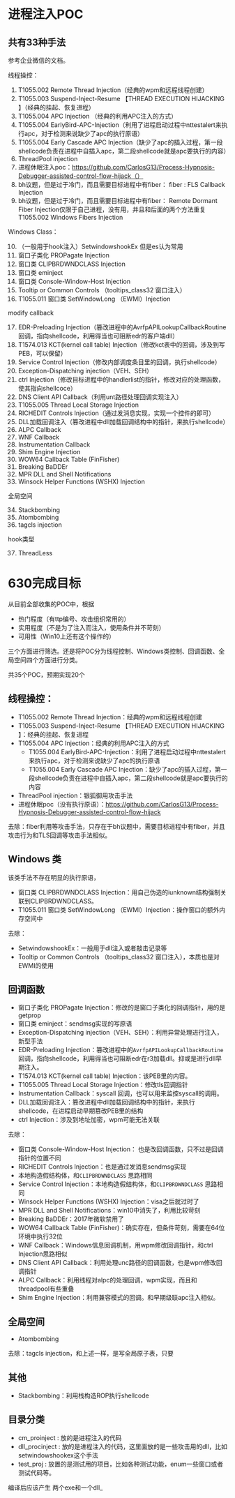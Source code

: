 # 进程注入POC

## 共有33种手法

参考企业微信的文档。

线程操控：

1. T1055.002 Remote Thread Injection（经典的wpm和远程线程创建）
2. T1055.003 Suspend-Inject-Resume 【THREAD EXECUTION HIJACKING 】（经典的挂起、恢复进程）
3. T1055.004 APC Injection	（经典的利用APC注入的方式）
4. T1055.004 EarlyBird-APC-Injection（利用了进程启动过程中nttestalert来执行apc，对于检测来说缺少了apc的执行原语）
5. T1055.004 Early Cascade APC Injection（缺少了apc的插入过程，第一段shellcode负责在进程中自插入apc，第二段shellcode就是apc要执行的内容）
6. ThreadPool injection 
7. 进程休眠注入poc：https://github.com/CarlosG13/Process-Hypnosis-Debugger-assisted-control-flow-hijack（）
8. bh议题，但是过于冷门，而且需要目标进程中有fiber： fiber : FLS Callback Injection
9. bh议题，但是过于冷门，而且需要目标进程中有fiber： Remote Dormant Fiber Injection仅限于自己进程，没有用，并且和后面的两个方法重复 T1055.002 Windows Fibers Injection

Windows Class：

10. （一般用于hook注入）SetwindowshookEx 但是es认为常用
11. 窗口子类化 PROPagate Injection
12. 窗口类 CLIPBRDWNDCLASS Injection
13. 窗口类 eminject
14. 窗口类 Console-Window-Host Injection
15. Tooltip or Common Controls （tooltips_class32 窗口注入）
16. T1055.011 窗口类 SetWindowLong （EWMI）Injection

modify callback 

17. EDR-Preloading Injection（篡改进程中的AvrfpAPILookupCallbackRoutine回调，指向shellcode，利用得当也可阻断edr的客户端dll）
18. T1574.013 KCT(kernel call table) Injection（修改kct表中的回调，涉及到写PEB，可以保留）
19. Service Control Injection（修改内部调度条目里的回调，执行shellcode）
20. Exception-Dispatching injection（VEH、SEH）
21. ctrl Injection（修改目标进程中的handlerlist的指针，修改对应的处理函数，使其指向shellcoce）
22. DNS Client API Callback（利用unt路径处理回调实现注入）
23. T1055.005 Thread Local Storage Injection
24. RICHEDIT Controls Injection（通过发消息实现，实现一个控件的即可）
25. DLL加载回调注入（篡改进程中dll加载回调结构中的指针，来执行shellcode）
26. ALPC Callback
27. WNF Callback
28. Instrumentation Callback
29. Shim Engine Injection
30.  WOW64 Callback Table (FinFisher)
31. Breaking BaDDEr
32. MPR DLL and Shell Notifications
33. Winsock Helper Functions (WSHX) Injection

全局空间

34. Stackbombing
35. Atombombing
36. tagcls injection

hook类型

37. ThreadLess

# 630完成目标

从目前全部收集的POC中，根据

- 热门程度（有ttp编号、攻击组织常用的）
- 实用程度（不是为了注入而注入，使用条件并不苛刻）
- 可用性（Win10上还有这个操作的）

三个方面进行筛选。还是将POC分为线程控制、Windows类控制、回调函数、全局空间四个方面进行分类。

共35个POC，预期实现20个

## 线程操控：

- T1055.002 Remote Thread Injection：经典的wpm和远程线程创建
- T1055.003 Suspend-Inject-Resume 【THREAD EXECUTION HIJACKING 】：经典的挂起、恢复进程
- T1055.004 APC Injection：经典的利用APC注入的方式
  - T1055.004 EarlyBird-APC-Injection：利用了进程启动过程中nttestalert来执行apc，对于检测来说缺少了apc的执行原语
  - T1055.004 Early Cascade APC Injection：缺少了apc的插入过程，第一段shellcode负责在进程中自插入apc，第二段shellcode就是apc要执行的内容
- ThreadPool injection：银狐御用攻击手法
- 进程休眠poc（没有执行原语）：https://github.com/CarlosG13/Process-Hypnosis-Debugger-assisted-control-flow-hijack

去除：fiber利用等攻击手法，只存在于bh议题中，需要目标进程中有fiber，并且攻击行为和TLS回调等攻击手法相似。

## Windows 类

该类手法不存在明显的执行原语，

- 窗口类 CLIPBRDWNDCLASS Injection：用自己伪造的iunknown结构强制关联到CLIPBRDWNDCLASS。
- T1055.011 窗口类 SetWindowLong （EWMI）Injection：操作窗口的额外内存空间中

去除：

- SetwindowshookEx：一般用于dll注入或者敲击记录等
- Tooltip or Common Controls （tooltips_class32 窗口注入），本质也是对EWMI的使用

## 回调函数

- 窗口子类化 PROPagate Injection：修改的是窗口子类化的回调指针，用的是getprop
- 窗口类 eminject：sendmsg实现的写原语
- Exception-Dispatching injection（VEH、SEH）：利用异常处理进行注入，新型手法
- EDR-Preloading Injection：篡改进程中的`AvrfpAPILookupCallbackRoutine`回调，指向shellcode，利用得当也可阻断edr在r3加载dll。抑或是进行dll早期注入。
- T1574.013 KCT(kernel call table) Injection：该PEB里的内容。
- T1055.005 Thread Local Storage Injection：修改tls回调指针
- Instrumentation Callback：syscall 回调，也可以用来监控syscall的调用。
- DLL加载回调注入：篡改进程中dll加载回调结构中的指针，来执行shellcode，在进程启动早期篡改PEB里的结构
- ctrl Injection：涉及到地址加密，wpm可能无法关联

去除：

- 窗口类 Console-Window-Host Injection： 也是改回调函数，只不过是回调指针的位置不同
- RICHEDIT Controls Injection：也是通过发消息sendmsg实现
-  本地构造假结构体，和`CLIPBRDWNDCLASS` 思路相同
- Service Control Injection：本地构造假结构体，和`CLIPBRDWNDCLASS` 思路相同
- Winsock Helper Functions (WSHX) Injection：visa之后就过时了
- MPR DLL and Shell Notifications：win10中消失了，利用比较苛刻
- Breaking BaDDEr：2017年微软禁用了
- WOW64 Callback Table (FinFisher)：确实存在，但条件苛刻，需要在64位环境中执行32位
- WNF Callback：Windows信息回调机制，用wpm修改回调指针，和ctrl Injection思路相似
- DNS Client API Callback：利用处理unc路径的回调函数，也是wpm修改回调指针
- ALPC Callback：利用线程对alpc的处理回调，wpm实现，而且和threadpool有些重叠
- Shim Engine Injection：利用兼容模式的回调。和早期级联apc注入相似。

## 全局空间

- Atombombing

去除：tagcls injection，和上述一样，是写全局原子表，只要

## 其他

- Stackbombing：利用栈构造ROP执行shellcode


## 目录分类

- cm_proinject : 放的是进程注入的代码
- dll_procinject : 放的是进程注入的代码，这里面放的是一些攻击用的dll，比如setwindowshookex这个手法
- test_proj : 放置的是测试用的项目，比如各种测试功能，enum一些窗口或者测试代码等。

编译后应该产生 两个exe和一个dll_